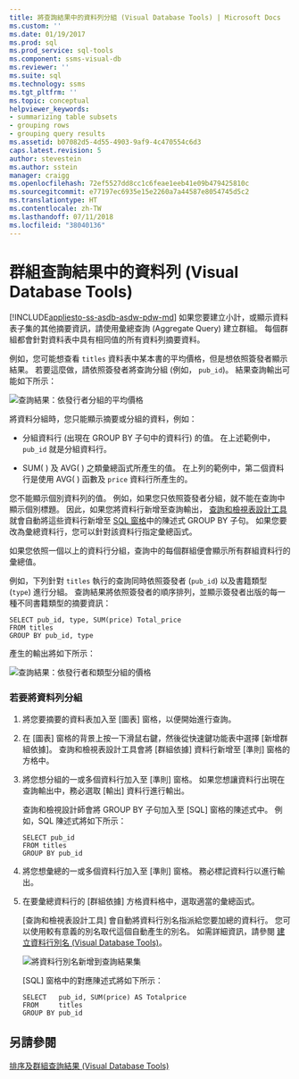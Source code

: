 ```yaml
---
title: 將查詢結果中的資料列分組 (Visual Database Tools) | Microsoft Docs
ms.custom: ''
ms.date: 01/19/2017
ms.prod: sql
ms.prod_service: sql-tools
ms.component: ssms-visual-db
ms.reviewer: ''
ms.suite: sql
ms.technology: ssms
ms.tgt_pltfrm: ''
ms.topic: conceptual
helpviewer_keywords:
- summarizing table subsets
- grouping rows
- grouping query results
ms.assetid: b07082d5-4d55-4903-9af9-4c470554c6d3
caps.latest.revision: 5
author: stevestein
ms.author: sstein
manager: craigg
ms.openlocfilehash: 72ef5527dd8cc1c6feae1eeb41e09b479425810c
ms.sourcegitcommit: e77197ec6935e15e2260a7a44587e8054745d5c2
ms.translationtype: HT
ms.contentlocale: zh-TW
ms.lasthandoff: 07/11/2018
ms.locfileid: "38040136"
---
```

# <a name="group-rows-in-query-results-visual-database-tools"></a>群組查詢結果中的資料列 (Visual Database Tools)
[!INCLUDE[appliesto-ss-asdb-asdw-pdw-md](../../includes/appliesto-ss-asdb-asdw-pdw-md.md)]
如果您要建立小計，或顯示資料表子集的其他摘要資訊，請使用彙總查詢 (Aggregate Query) 建立群組。 每個群組都會針對資料表中具有相同值的所有資料列摘要資料。  
  
例如，您可能想查看 `titles` 資料表中某本書的平均價格，但是想依照簽發者顯示結果。 若要這麼做，請依照簽發者將查詢分組 (例如， `pub_id`)。 結果查詢輸出可能如下所示：  
  
![查詢結果：依發行者分組的平均價格](../../ssms/visual-db-tools/media/dv3w9e1.gif "查詢結果：依發行者分組的平均價格")  
  
將資料分組時，您只能顯示摘要或分組的資料，例如：  
  
-   分組資料行 (出現在 GROUP BY 子句中的資料行) 的值。 在上述範例中， `pub_id` 就是分組資料行。  
  
-   SUM( ) 及 AVG( ) 之類彙總函式所產生的值。 在上列的範例中，第二個資料行是使用 AVG( ) 函數及 `price` 資料行所產生的。  
  
您不能顯示個別資料列的值。 例如，如果您只依照簽發者分組，就不能在查詢中顯示個別標題。 因此，如果您將資料行新增至查詢輸出， [查詢和檢視表設計工具](../../ssms/visual-db-tools/query-and-view-designer-tools-visual-database-tools.md) 就會自動將這些資料行新增至 [SQL 窗格](../../ssms/visual-db-tools/sql-pane-visual-database-tools.md)中的陳述式 GROUP BY 子句。 如果您要改為彙總資料行，您可以針對該資料行指定彙總函式。  
  
如果您依照一個以上的資料行分組，查詢中的每個群組便會顯示所有群組資料行的彙總值。  
  
例如，下列針對 `titles` 執行的查詢同時依照簽發者 (`pub_id`) 以及書籍類型 (`type`) 進行分組。 查詢結果將依照簽發者的順序排列，並顯示簽發者出版的每一種不同書籍類型的摘要資訊：  
  
```  
SELECT pub_id, type, SUM(price) Total_price  
FROM titles  
GROUP BY pub_id, type  
```  
  
產生的輸出將如下所示：  
  
![查詢結果：依發行者和類型分組的價格](../../ssms/visual-db-tools/media/dv3w9e2.gif "查詢結果：依發行者和類型分組的價格")  
  
### <a name="to-group-rows"></a>若要將資料列分組  
  
1.  將您要摘要的資料表加入至 [圖表] 窗格，以便開始進行查詢。  
  
2.  在 [圖表] 窗格的背景上按一下滑鼠右鍵，然後從快速鍵功能表中選擇 [新增群組依據]。 查詢和檢視表設計工具會將 [群組依據] 資料行新增至 [準則] 窗格的方格中。  
  
3.  將您想分組的一或多個資料行加入至 [準則] 窗格。 如果您想讓資料行出現在查詢輸出中，務必選取 [輸出] 資料行進行輸出。  
  
    查詢和檢視設計師會將 GROUP BY 子句加入至 [SQL] 窗格的陳述式中。 例如，SQL 陳述式將如下所示：  
  
    ```  
    SELECT pub_id  
    FROM titles  
    GROUP BY pub_id  
    ```  
  
4.  將您想彙總的一或多個資料行加入至 [準則] 窗格。 務必標記資料行以進行輸出。  
  
5.  在要彙總資料行的 [群組依據] 方格資料格中，選取適當的彙總函式。  
  
    [查詢和檢視表設計工具] 會自動將資料行別名指派給您要加總的資料行。 您可以使用較有意義的別名取代這個自動產生的別名。 如需詳細資訊，請參閱 [建立資料行別名 (Visual Database Tools)](../../ssms/visual-db-tools/create-column-aliases-visual-database-tools.md)。  
  
    ![將資料行別名新增到查詢結果集](../../ssms/visual-db-tools/media/dv3w9e3.gif "將資料行別名新增到查詢結果集")  
  
    [SQL] 窗格中的對應陳述式將如下所示：  
  
    ```  
    SELECT   pub_id, SUM(price) AS Totalprice  
    FROM     titles  
    GROUP BY pub_id  
    ```  
  
## <a name="see-also"></a>另請參閱  
[排序及群組查詢結果 (Visual Database Tools)](../../ssms/visual-db-tools/sort-and-group-query-results-visual-database-tools.md)  
  
